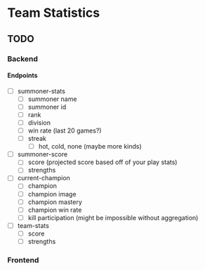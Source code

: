 # Team Statistics

## TODO
### Backend
#### Endpoints
- [ ] summoner-stats
    - [ ] summoner name
    - [ ] summoner id
    - [ ] rank
    - [ ] division
    - [ ] win rate (last 20 games?)
    - [ ] streak
        - [ ] hot, cold, none (maybe more kinds)
- [ ] summoner-score
    - [ ] score (projected score based off of your play stats)
    - [ ] strengths 
- [ ] current-champion
    - [ ] champion
    - [ ] champion image
    - [ ] champion mastery
    - [ ] champion win rate
    - [ ] kill participation (might be impossible without aggregation)
- [ ] team-stats
    - [ ] score
    - [ ] strengths

### Frontend
